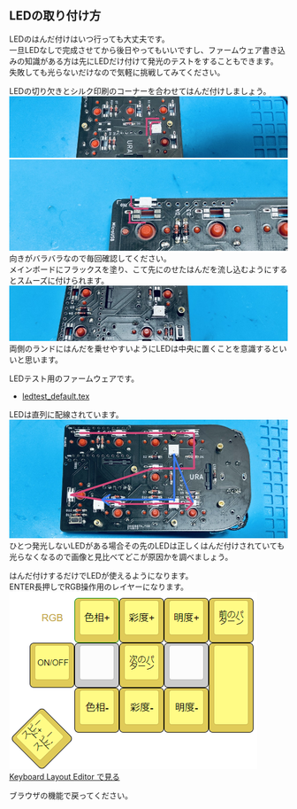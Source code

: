 ## LEDの取り付け方
LEDのはんだ付けはいつ行っても大丈夫です。  
一旦LEDなしで完成させてから後日やってもいいですし、ファームウェア書き込みの知識がある方は先にLEDだけ付けて発光のテストをすることもできます。  
失敗しても光らないだけなので気軽に挑戦してみてください。   

LEDの切り欠きとシルク印刷のコーナーを合わせてはんだ付けしましょう。  
![](img/led01.jpg)  
![](img/led02.jpg)  
向きがバラバラなので毎回確認してください。  
メインボードにフラックスを塗り、こて先にのせたはんだを流し込むようにするとスムーズに付けられます。 
![](img/led03.jpg)   
両側のランドにはんだを乗せやすいようにLEDは中央に置くことを意識するといいと思います。  
  
LEDテスト用のファームウェアです。  
- [ledtest_default.tex](https://github.com/Taro-Hayashi/Cannonball/releases/download/1.0/ledtest_default.hex)  
  
LEDは直列に配線されています。  
![](img/led04.jpg)  
ひとつ発光しないLEDがある場合その先のLEDは正しくはんだ付けされていても光らなくなるので画像と見比べてどこが原因かを調べましょう。   

はんだ付けするだけでLEDが使えるようになります。  
ENTER長押しでRGB操作用のレイヤーになります。  
![](img/ledlayout.png)  
[Keyboard Layout Editor で見る](http://www.keyboard-layout-editor.com/#/gists/2fe2023fd6a9318985b9c40c264c6cef) 

ブラウザの機能で戻ってください。
